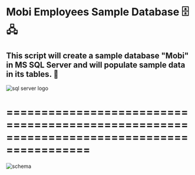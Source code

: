 # Mobi Employees Sample Database 🗄️ 🖧
## This script will create a sample database "Mobi" in MS SQL Server and will populate sample data in its tables. 📄
![sql server logo](https://github.com/Cappricornia/Mobi-Employees-SQL-Server-Database/assets/90700181/6321a084-6c11-4cd8-a981-b5f3aeecb881)
# ==========================================================================================

![schema](https://github.com/Cappricornia/Mobi-Employees-SQL-Server-Database/assets/90700181/86eacfc1-6e7b-4372-8a4d-98cd51bb00b5)
